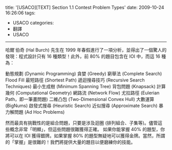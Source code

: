 title: '[USACO][TEXT] Section 1.1 Contest Problem Types'
date: 2009-10-24 16:26:06
tags:
- USACO
categories:
- 翻譯
- USACO
---

哈爾˙伯奇 (Hal Burch) 先生在 1999 年春假進行了一項分析，並得出了一個驚人的發現：程式設計只有 16 種類型！此外，前 80% 的題目包含在 IOI 中，而這 16 種為：

<!-- more -->

動態規劃 (Dynamic Programming)
貪婪 (Greedy)
窮舉法 (Complete Search)
Flood Fill
最短路徑 (Shortest Path)
遞迴搜尋技巧 (Recursive Search Techniques)
最小生成樹 (Minimum Spanning Tree)
背包問題 (Knapsack)
計算幾何 (Computational Geometry)
網路流 (Network Flow)
尤拉路徑 (Eulerian Path，即一筆畫問題)
二維凸包 (Two-Dimensional Convex Hull)
大數運算 (BigNums)
啟發式搜尋 (Heuristic Search)
近似搜尋 (Approximate Search)
暴力解問題 (Ad Hoc Problems)

然而最具有挑戰性的是組合問題，只要是涉及迴圈 (排列組合、子集等)。儘管這些概念非常「明顯」，但這些問題很難獲得正確。
如果你能掌握 40% 的題型，你將可以在 IOI 獲得銀牌。如果掌握 80% 的題型無疑地可以獲得金牌。當然，所謂的「掌握」是很難的！我們將提供大量的題目以便磨練你的技能。